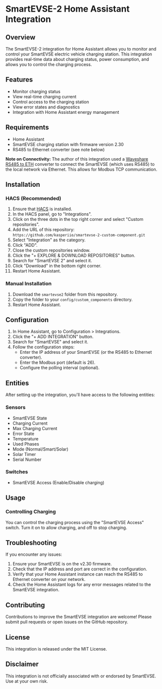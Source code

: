 # SmartEVSE-2 Home Assistant Integration

## Overview

The SmartEVSE-2 integration for Home Assistant allows you to monitor and control your SmartEVSE electric vehicle charging station. This integration provides real-time data about charging status, power consumption, and allows you to control the charging process.

## Features

- Monitor charging status
- View real-time charging current
- Control access to the charging station
- View error states and diagnostics
- Integration with Home Assistant energy management

## Requirements

- Home Assistant
- SmartEVSE charging station with firmware version 2.30
- RS485 to Ethernet converter (see note below)

**Note on Connectivity:** The author of this integration used a [Waveshare RS485 to ETH](https://www.waveshare.com/rs485-to-eth.htm) converter to connect the SmartEVSE (which uses RS485) to the local network via Ethernet. This allows for Modbus TCP communication.

## Installation

### HACS (Recommended)

1. Ensure that [HACS](https://hacs.xyz/) is installed.
2. In the HACS panel, go to "Integrations".
3. Click on the three dots in the top right corner and select "Custom repositories".
4. Add the URL of this repository: `https://github.com/kasperiio/smartevse-2-custom-component.git`
5. Select "Integration" as the category.
6. Click "ADD".
7. Close the custom repositories window.
8. Click the "+ EXPLORE & DOWNLOAD REPOSITORIES" button.
9. Search for "SmartEVSE 2" and select it.
10. Click "Download" in the bottom right corner.
11. Restart Home Assistant.

### Manual Installation

1. Download the `smartevse2` folder from this repository.
2. Copy the folder to your `config/custom_components` directory.
3. Restart Home Assistant.

## Configuration

1. In Home Assistant, go to Configuration > Integrations.
2. Click the "+ ADD INTEGRATION" button.
3. Search for "SmartEVSE" and select it.
4. Follow the configuration steps:
   - Enter the IP address of your SmartEVSE (or the RS485 to Ethernet converter).
   - Enter the Modbus port (default is 26).
   - Configure the polling interval (optional).

## Entities

After setting up the integration, you'll have access to the following entities:

### Sensors

- SmartEVSE State
- Charging Current
- Max Charging Current
- Error State
- Temperature
- Used Phases
- Mode (Normal/Smart/Solar)
- Solar Timer
- Serial Number

### Switches

- SmartEVSE Access (Enable/Disable charging)

## Usage

### Controlling Charging

You can control the charging process using the "SmartEVSE Access" switch. Turn it on to allow charging, and off to stop charging.

## Troubleshooting

If you encounter any issues:

1. Ensure your SmartEVSE is on the v2.30 firmware.
2. Check that the IP address and port are correct in the configuration.
3. Verify that your Home Assistant instance can reach the RS485 to Ethernet converter on your network.
4. Check the Home Assistant logs for any error messages related to the SmartEVSE integration.

## Contributing

Contributions to improve the SmartEVSE integration are welcome! Please submit pull requests or open issues on the GitHub repository.

## License

This integration is released under the MIT License.

## Disclaimer

This integration is not officially associated with or endorsed by SmartEVSE. Use at your own risk.